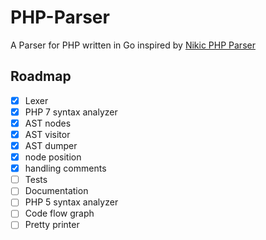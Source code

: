 <!--
  Title: PHP Parser
  Description: A Parser for PHP written in Go.
  Author: Slizov Vadim
  -->

# PHP-Parser
A Parser for PHP written in Go inspired by [Nikic PHP Parser](https://github.com/nikic/PHP-Parser)

## Roadmap
- [X] Lexer
- [x] PHP 7 syntax analyzer
- [x] AST nodes
- [x] AST visitor
- [x] AST dumper
- [x] node position
- [x] handling comments
- [ ] Tests
- [ ] Documentation
- [ ] PHP 5 syntax analyzer
- [ ] Code flow graph
- [ ] Pretty printer
